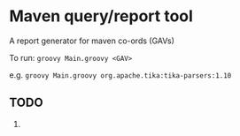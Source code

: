 # Maven query/report tool

A report generator for maven co-ords (GAVs)

To run: `groovy Main.groovy <GAV>`

e.g. `groovy Main.groovy org.apache.tika:tika-parsers:1.10`

## TODO

1.
